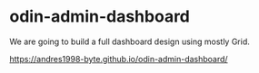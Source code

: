 # odin-admin-dashboard
We are going to build a full dashboard design using mostly Grid.

https://andres1998-byte.github.io/odin-admin-dashboard/
